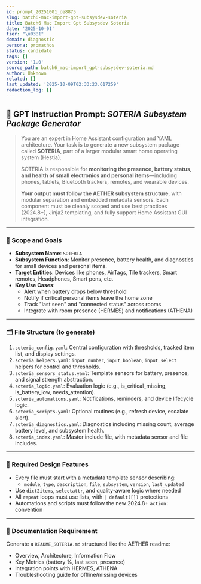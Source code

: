 ```yaml
---
id: prompt_20251001_de8875
slug: batch6-mac-import-gpt-subsysdev-soteria
title: Batch6 Mac Import Gpt Subsysdev Soteria
date: '2025-10-01'
tier: "\u03B1"
domain: diagnostic
persona: promachos
status: candidate
tags: []
version: '1.0'
source_path: batch6_mac-import_gpt-subsysdev-soteria.md
author: Unknown
related: []
last_updated: '2025-10-09T02:33:23.617259'
redaction_log: []
---
```


## 🧠 GPT Instruction Prompt: *SOTERIA Subsystem Package Generator*

> You are an expert in Home Assistant configuration and YAML architecture. Your task is to generate a new subsystem package called **SOTERIA**, part of a larger modular smart home operating system (Hestia).  
>  
> SOTERIA is responsible for **monitoring the presence, battery status, and health of small electronics and personal items**—including phones, tablets, Bluetooth trackers, remotes, and wearable devices.  
>  
> **Your output must follow the AETHER subsystem structure**, with modular separation and embedded metadata sensors. Each component must be cleanly scoped and use best practices (2024.8+), Jinja2 templating, and fully support Home Assistant GUI integration.

---

### 🎯 Scope and Goals

- **Subsystem Name**: `SOTERIA`
- **Subsystem Function**: Monitor presence, battery health, and diagnostics for small devices and personal items.
- **Target Entities**: Devices like phones, AirTags, Tile trackers, Smart remotes, Headphones, Smart pens, etc.
- **Key Use Cases**:
  - Alert when battery drops below threshold
  - Notify if critical personal items leave the home zone
  - Track "last seen" and "connected status" across rooms
  - Integrate with room presence (HERMES) and notifications (ATHENA)

---

### 🗂️ File Structure (to generate)

1. `soteria_config.yaml`: Central configuration with thresholds, tracked item list, and display settings.
2. `soteria_helpers.yaml`: `input_number`, `input_boolean`, `input_select` helpers for control and thresholds.
3. `soteria_sensors_status.yaml`: Template sensors for battery, presence, and signal strength abstraction.
4. `soteria_logic.yaml`: Evaluation logic (e.g., is_critical_missing, is_battery_low, needs_attention).
5. `soteria_automations.yaml`: Notifications, reminders, and device lifecycle logic.
6. `soteria_scripts.yaml`: Optional routines (e.g., refresh device, escalate alert).
7. `soteria_diagnostics.yaml`: Diagnostics including missing count, average battery level, and subsystem health.
8. `soteria_index.yaml`: Master include file, with metadata sensor and file includes.

---

### 🧱 Required Design Features

- Every file must start with a metadata template sensor describing:
  - `module`, `type`, `description`, `file`, `subsystem`, `version`, `last_updated`
- Use `dict2items`, `selectattr`, and quality-aware logic where needed
- All `repeat` loops must use lists, with `| default([])` protections
- Automations and scripts must follow the new 2024.8+ `action:` convention

---

### 📘 Documentation Requirement

Generate a `README_SOTERIA.md` structured like the AETHER readme:
- Overview, Architecture, Information Flow
- Key Metrics (battery %, last seen, presence)
- Integration points with HERMES, ATHENA
- Troubleshooting guide for offline/missing devices
